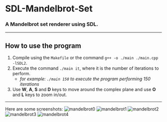 # SDL-Mandelbrot-Set
### A Mandelbrot set renderer using SDL.
---

## How to use the program
1. Compile using the `Makefile` or the command `g++ -o ./main ./main.cpp -lSDL2`.
2. Execute the command `./main it`, where it is the number of iterations to perform.
    - *for example: `./main 150` to execute the program performing 150 iterations*
3. Use **W**, **A**, **S** and **D** keys to move around the complex plane and use **O** and **L** keys to zoom in/out.
---

Here are some screenshots:
![mandelbrot0](https://user-images.githubusercontent.com/86418032/182894922-b44bfd43-5696-443a-a189-b6f4c4a432a2.png)
![mandelbrot1](https://user-images.githubusercontent.com/86418032/182894948-1b8fa568-c856-4736-97f2-0499277769d4.png)
![mandelbrot2](https://user-images.githubusercontent.com/86418032/182894956-527ea46a-4e9b-4fac-9772-ac1f00acff6b.png)
![mandelbrot3](https://user-images.githubusercontent.com/86418032/182894962-dbb0ce6b-7967-4991-9849-dec2e519601e.png)
![mandelbrot4](https://user-images.githubusercontent.com/86418032/182894974-c8a0258b-ef4b-4e80-87fb-bbd735da81c4.png)
